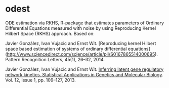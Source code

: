 # odest
ODE estimation via RKHS, R-package that estimates parameters of Ordinary Differential Equations measured with noise by using Reproducing Kernel Hilbert Space (RKHS) approach. Based on:

Javier González, Ivan Vujacic and Ernst Wit. [Reproducing kernel Hilbert space based estimation of systems of ordinary differential equations] (http://www.sciencedirect.com/science/article/pii/S0167865514000695). Pattern Recognition Letters, 45(1), 26–32, 2014.

Javier González, Ivan Vujacic and Ernst Wit. [Inferring latent gene regulatory network kinetics. Statistical Applications in Genetics and Molecular Biology](http://www.degruyter.com/view/j/sagmb.2013.12.issue-1/sagmb-2012-0006/sagmb-2012-0006.xml). Vol. 12, Issue 1, pp. 109–127, 2013.
